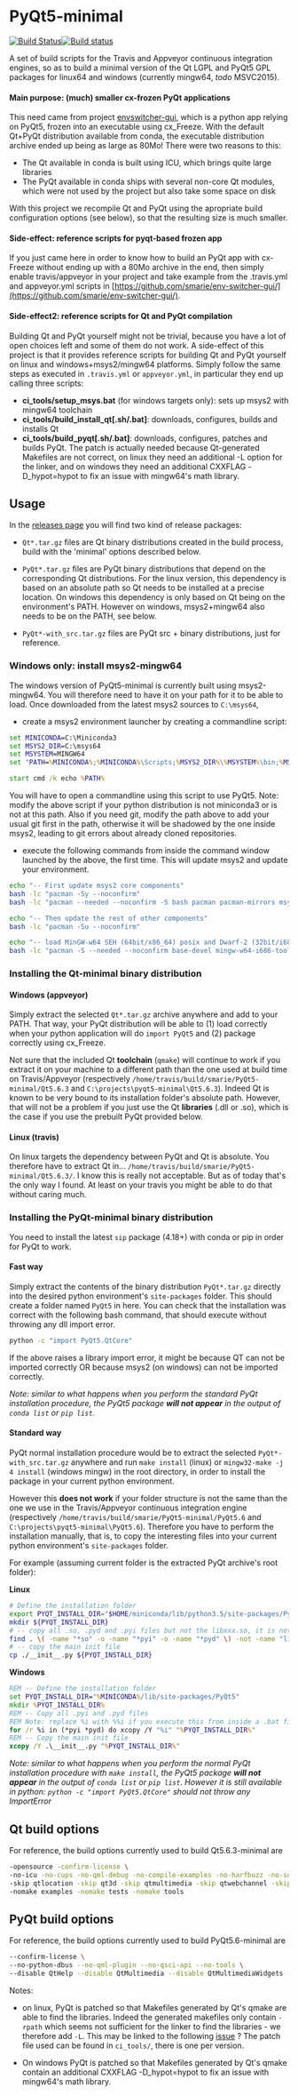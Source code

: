 # PyQt5-minimal

[![Build Status](https://travis-ci.org/smarie/PyQt5-minimal.svg?branch=Qt5.6.3_PyQt_5.6_Python3.5)](https://travis-ci.org/smarie/PyQt5-minimal)[![Build status](https://ci.appveyor.com/api/projects/status/5v9xec097c99h8ox?svg=true)](https://ci.appveyor.com/project/smarie/pyqt5-minimal)

A set of build scripts for the Travis and Appveyor continuous integration engines, so as to build a minimal version of the Qt LGPL and PyQt5 GPL packages for linux64 and windows (currently mingw64, *todo* MSVC2015).

#### Main purpose: (much) smaller cx-frozen PyQt applications  

This need came from project [envswitcher-gui](https://github.com/smarie/env-switcher-gui), which is a python app relying on PyQt5, frozen into an executable using cx_Freeze. With the default Qt+PyQt distribution available from conda, the executable distribution archive ended up being as large as 80Mo! There were two reasons to this: 

* The Qt available in conda is built using ICU, which brings quite large libraries
* The PyQt available in conda ships with several non-core Qt modules, which were not used by the project but also take some space on disk

With this project we recompile Qt and PyQt using the apropriate build configuration options (see below), so that the resulting size is much smaller.

#### Side-effect: reference scripts for pyqt-based frozen app

If you just came here in order to know how to build an PyQt app with cx-Freeze without ending up with a 80Mo archive in the end, then simply enable travis/appveyor in your project and take example from the .travis.yml and appveyor.yml scripts in [https://github.com/smarie/env-switcher-gui/](https://github.com/smarie/env-switcher-gui/).


#### Side-effect2: reference scripts for Qt and PyQt compilation

Building Qt and PyQt yourself might not be trivial, because you have a lot of open choices left and some of them do not work. A side-effect of this project is that it provides reference scripts for building Qt and PyQt yourself on linux and windows+msys2/mingw64 platforms. Simply follow the same steps as executed in `.travis.yml` or `appveyor.yml`, in particular they end up calling three scripts:

* **ci_tools/setup_msys.bat** (for windows targets only): sets up msys2 with mingw64 toolchain
* **ci_tools/build_install_qt\[.sh/.bat\]**: downloads, configures, builds and installs Qt
* **ci_tools/build_pyqt\[.sh/.bat\]**: downloads, configures, patches and builds PyQt. The patch is actually needed because Qt-generated Makefiles are not correct, on linux they need an additional -L<xxx> option for the linker, and on windows they need an additional CXXFLAG -D_hypot=hypot to fix an issue with mingw64's math library.


## Usage

In the [releases page](https://github.com/smarie/PyQt5-minimal/releases) you will find two kind of release packages:

* `Qt*.tar.gz` files are Qt binary distributions created in the build process, build with the 'minimal' options described below. 

* `PyQt*.tar.gz` files are PyQt binary distributions that depend on the corresponding Qt distributions. For the linux version, this dependency is based on an absolute path so Qt needs to be installed at a precise location. On windows this dependency is only based on Qt being on the environment's PATH. However on windows, msys2+mingw64 also needs to be on the PATH, see below.

* `PyQt*-with_src.tar.gz` files are PyQt src + binary distributions, just for reference.


### Windows only: install msys2-mingw64

The windows version of PyQt5-minimal is currently built using msys2-mingw64. You will therefore need to have it on your path for it to be able to load. Once downloaded from the latest msys2 sources to `C:\msys64`, 

 * create a msys2 environment launcher by creating a commandline script:
 
```cmd
set MINICONDA=C:\Miniconda3
set MSYS2_DIR=C:\msys64
set MSYSTEM=MINGW64
set "PATH=%MINICONDA%;%MINICONDA%\Scripts;%MSYS2_DIR%\%MSYSTEM%\bin;%MSYS2_DIR%\usr\bin;%PATH%"

start cmd /k echo %PATH%
```

You will have to open a commandline using this script to use PyQt5. Note: modify the above script if your python distribution is not miniconda3 or is not at this path. Also if you need git,  modify the path above to add your usual git first in the path, otherwise it will be shadowed by the one inside msys2, leading to git errors about already cloned repositories.

 * execute the following commands from inside the command window launched by the above, the first time. This will update msys2 and update your environment.

```bash
echo "-- First update msys2 core components"
bash -lc "pacman -Sy --noconfirm"
bash -lc "pacman --needed --noconfirm -S bash pacman pacman-mirrors msys2-runtime"

echo "-- Then update the rest of other components"
bash -lc "pacman -Su --noconfirm"

echo "-- load MinGW-w64 SEH (64bit/x86_64) posix and Dwarf-2 (32bit/i686) posix toolchains & related other tools, dependencies & components from MSYS2 REPO"
bash -lc "pacman -S --needed --noconfirm base-devel mingw-w64-i686-toolchain mingw-w64-x86_64-toolchain"
```


### Installing the Qt-minimal binary distribution

#### Windows (appveyor)

Simply extract the selected `Qt*.tar.gz` archive anywhere and add to your PATH. That way, your PyQt distribution will be able to (1) load correctly when your python application will do `import PyQt5` and (2) package correctly using cx_Freeze.

Not sure that the included Qt **toolchain** (`qmake`) will continue to work if you extract it on your machine to a different path than the one used at build time on Travis/Appveyor (respectively `/home/travis/build/smarie/PyQt5-minimal/Qt5.6.3` and `C:\projects\pyqt5-minimal\Qt5.6.3`). Indeed Qt is known to be very bound to its installation folder's absolute path. However, that will not be a problem if you just use the Qt **libraries** (.dll or .so), which is the case if you use the prebuilt PyQt provided below.

#### Linux (travis)

On linux targets the dependency between PyQt and Qt is absolute. You therefore have to extract Qt in... `/home/travis/build/smarie/PyQt5-minimal/Qt5.6.3/`. I know this is really not acceptable. But as of today that's the only way I found. At least on your travis you might be able to do that without caring much.


### Installing the PyQt-minimal binary distribution

You need to install the latest `sip` package (4.18+) with conda or pip in order for PyQt to work.

#### Fast way

Simply extract the contents of the binary distribution `PyQt*.tar.gz` directly into the desired python environment's `site-packages` folder. This should create a folder named `PyQt5` in here. You can check that the installation was correct with the following bash command, that should execute without throwing any dll import error.

```bash
python -c "import PyQt5.QtCore"
```

If the above raises a library import error, it might be because QT can not be imported correctly OR because msys2 (on windows) can not be imported correctly.

*Note: similar to what happens when you perform the standard PyQt installation procedure, the PyQt5 package **will not appear** in the output of `conda list` or `pip list`.*

#### Standard way

PyQt normal installation procedure would be to extract the selected `PyQt*-with_src.tar.gz` anywhere and run `make install` (linux) or `mingw32-make -j 4 install` (windows mingw) in the root directory, in order to install the package in your current python environment. 

However this **does not work** if your folder structure is not the same than the one we use in the Travis/Appveyor continuous integration engine (respectively `/home/travis/build/smarie/PyQt5-minimal/PyQt5.6` and `C:\projects\pyqt5-minimal\PyQt5.6`). Therefore you have to perform the installation manually, that is, to copy the interesting files into your current python environment's `site-packages` folder. 

For example (assuming current folder is the extracted PyQt archive's root folder):

**Linux**
```bash
# Define the installation folder
export PYQT_INSTALL_DIR="$HOME/miniconda/lib/python3.5/site-packages/PyQt5"
mkdir ${PYQT_INSTALL_DIR}
# -- copy all .so, .pyd and .pyi files but not the libxxx.so, it is not used
find . \( -name "*so" -o -name "*pyi" -o -name "*pyd" \) -not -name "lib*" -exec cp {} $PYQT_INSTALL_DIR \;
# -- copy the main init file
cp ./__init__.py ${PYQT_INSTALL_DIR}
```

**Windows**
```cmd
REM -- Define the installation folder
set PYQT_INSTALL_DIR="%MINICONDA%/lib/site-packages/PyQt5"
mkdir %PYQT_INSTALL_DIR%
REM -- Copy all .pyi and .pyd files
REM Note: replace %i with %%i if you execute this from inside a .bat file
for /r %i in (*pyi *pyd) do xcopy /Y "%i" "%PYQT_INSTALL_DIR%"
REM -- Copy the main init file
xcopy /Y .\__init__.py "%PYQT_INSTALL_DIR%"
```

*Note: similar to what happens when you perform the normal PyQt installation procedure with `make install`, the PyQt5 package **will not appear** in the output of `conda list` or `pip list`. However it is still available in python: `python -c "import PyQt5.QtCore"` should not throw any ImportError*

## Qt build options

For reference, the build options currently used to build Qt5.6.3-minimal are

```bash
-opensource -confirm-license \
-no-icu -no-cups -no-qml-debug -no-compile-examples -no-harfbuzz -no-sql-mysql -no-sql-odbc -no-sql-sqlite -qt-pcre \
-skip qtlocation -skip qt3d -skip qtmultimedia -skip qtwebchannel -skip qtwayland -skip qtandroidextras -skip qtwebsockets -skip qtconnectivity -skip qtdoc -skip qtwebview -skip qtimageformats -skip qtwebengine -skip qtquickcontrols2 -skip qttranslations -skip qtxmlpatterns -skip qtactiveqt -skip qtx11extras -skip qtsvg -skip qtscript -skip qtserialport -skip qtdeclarative -skip qtgraphicaleffects -skip qtcanvas3d -skip qtmacextras -skip qttools -skip qtwinextras -skip qtsensors -skip qtenginio -skip qtquickcontrols -skip qtserialbus \
-nomake examples -nomake tests -nomake tools
```

## PyQt build options

For reference, the build options currently used to build PyQt5.6-minimal are

```bash
--confirm-license \
--no-python-dbus --no-qml-plugin --no-qsci-api --no-tools \
--disable QtHelp --disable QtMultimedia --disable QtMultimediaWidgets --disable QtNetwork --disable QtOpenGL --disable QtPrintSupport --disable QtQml --disable QtQuick --disable QtSql --disable QtSvg --disable QtTest --disable QtWebKit --disable QtWebKitWidgets --disable QtXml --disable QtXmlPatterns --disable QtDesigner --disable QAxContainer --disable QtDBus --disable QtWebSockets --disable QtWebChannel --disable QtNfc --disable QtBluetooth --disable QtX11Extras --disable QtQuickWidgets --disable _QOpenGLFunctions_2_0 --disable _QOpenGLFunctions_2_1 --disable _QOpenGLFunctions_4_1_Core
```

Notes: 

 * on linux, PyQt is patched so that Makefiles generated by Qt's qmake are able to find the libraries. Indeed the generated makefiles only contain `-rpath` which seems not sufficient for the linker to find the libraries - we therefore add `-L`. This may be linked to the following [issue](https://forum.qt.io/topic/59670/how-to-compile-qt-with-relative-runpath-paths) ? The patch file used can be found in `ci_tools/`, there is one per version.

 * On windows PyQt is patched so that Makefiles generated by Qt's qmake contain an additional CXXFLAG -D_hypot=hypot to fix an issue with mingw64's math library.
